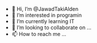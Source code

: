 - 👋 Hi, I’m @JawadTakiAlden
- 👀 I’m interested in programin
- 🌱 I’m currently learning IT
- 💞️ I’m looking to collaborate on ...
- 📫 How to reach me ...

<!---
JawadTakiAlden/JawadTakiAlden is a ✨ special ✨ repository because its `README.md` (this file) appears on your GitHub profile.
You can click the Preview link to take a look at your changes.
--->
